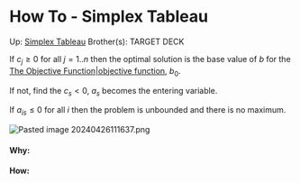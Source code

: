 # How To - Simplex Tableau

Up: [Simplex Tableau](simplex_tableau)
Brother(s):
TARGET DECK

If $c_j \ge 0$ for all $j = 1..n$ then the optimal solution is the base value of $b$ for the [The Objective Function|objective function](the_objective_function|objective_function), $b_0$.

If not, find the $c_s \lt 0$, $a_s$ becomes the entering variable.

If $a_{is} \le 0$ for all $i$ then the problem is unbounded and there is no maximum.


![Pasted image 20240426111637.png](pasted_image_20240426111637.png)
































#### Why:
#### How:









